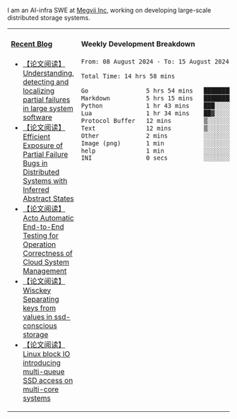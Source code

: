 I am an AI-infra SWE at [Megvii Inc](https://en.megvii.com/), working on developing large-scale distributed storage systems.

<table width="960px">
<tr>
<td valign="top" width="50%">

#### <a href="https://www.kongjun18.me" target="_blank">Recent Blog</a>

<!-- BLOG-POST-LIST:START -->
- [【论文阅读】Understanding, detecting and localizing partial failures in large system software](https://kongjun18.github.io/posts/understanding-detecting-and-localizing-partial-failures-in-large-system-software/)
- [【论文阅读】Efficient Exposure of Partial Failure Bugs in Distributed Systems with Inferred Abstract States](https://kongjun18.github.io/posts/efficient-exposure-of-partial-failure-bugs-in-distributed-systems-with-inferred-abstract-states/)
- [【论文阅读】Acto Automatic End-to-End Testing for Operation Correctness of Cloud System Management](https://kongjun18.github.io/posts/acto-automatic-end-to-end-testing-for-operation-correctness-of-cloud-system-management/)
- [【论文阅读】Wisckey Separating keys from values in ssd-conscious storage](https://kongjun18.github.io/posts/wisckey-separating-keys-from-values-in-ssd-conscious-storage/)
- [【论文阅读】Linux block IO introducing multi-queue SSD access on multi-core systems](https://kongjun18.github.io/posts/linux-block-io-introducing-multi-queue-ssd-access-on-multi-core-systems/)
<!-- BLOG-POST-LIST:END -->

</td>
<td valign="top" width="50%">

#### Weekly Development Breakdown

<!--START_SECTION:waka-->

```txt
From: 08 August 2024 - To: 15 August 2024

Total Time: 14 hrs 58 mins

Go                5 hrs 54 mins   ██████████░░░░░░░░░░░░░░░   39.45 %
Markdown          5 hrs 15 mins   ████████▓░░░░░░░░░░░░░░░░   35.09 %
Python            1 hr 43 mins    ███░░░░░░░░░░░░░░░░░░░░░░   11.58 %
Lua               1 hr 34 mins    ██▓░░░░░░░░░░░░░░░░░░░░░░   10.50 %
Protocol Buffer   12 mins         ▒░░░░░░░░░░░░░░░░░░░░░░░░   01.39 %
Text              12 mins         ▒░░░░░░░░░░░░░░░░░░░░░░░░   01.38 %
Other             2 mins          ░░░░░░░░░░░░░░░░░░░░░░░░░   00.26 %
Image (png)       1 min           ░░░░░░░░░░░░░░░░░░░░░░░░░   00.15 %
help              1 min           ░░░░░░░░░░░░░░░░░░░░░░░░░   00.12 %
INI               0 secs          ░░░░░░░░░░░░░░░░░░░░░░░░░   00.06 %
```

<!--END_SECTION:waka-->
</td>
</tr>

</table>
